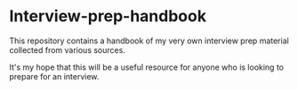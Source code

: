 # Interview-prep-handbook

This repository contains a handbook of my very own interview prep material collected from various sources.

It's my hope that this will be a useful resource for anyone who is looking to prepare for an interview.
